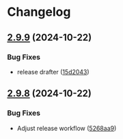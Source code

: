 # Changelog

## [2.9.9](https://github.com/music-assistant/frontend/compare/v2.9.8...v2.9.9) (2024-10-22)


### Bug Fixes

* release drafter ([15d2043](https://github.com/music-assistant/frontend/commit/15d20431f67565163465bcbb2f9eade37f370ad4))

## [2.9.8](https://github.com/music-assistant/frontend/compare/v2.9.7...v2.9.8) (2024-10-22)


### Bug Fixes

* Adjust release workflow ([5268aa9](https://github.com/music-assistant/frontend/commit/5268aa9d4f313f2726938d2757f3e136ae385368))
